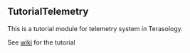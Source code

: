 TutorialTelemetry
-----------------

This is a tutorial module for telemetry system in Terasology.

See [wiki](https://github.com/Terasology/TutorialWorldGeneration/wiki) for the tutorial